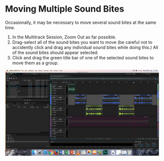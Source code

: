 # Moving Multiple Sound Bites

Occasionally, it may be necessary to move several sound bites at the same time.

1. In the Multitrack Session, Zoom Out as far possible.
2. Drag-select all of the sound bites you want to move \(be careful not to accidently click and drag any individual sound bites while doing this.\) All of the sound bites should appear selected.
3. Click and drag the green title bar of one of the selected sound bites to move them as a group.

![Moving multiple sound bites.](../.gitbook/assets/moving-multiple-sound-bites.png)

